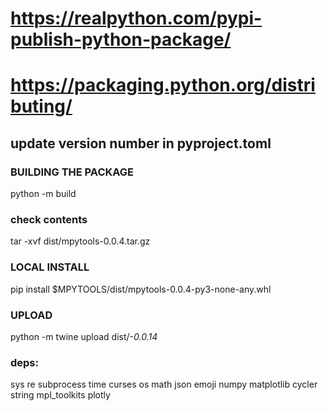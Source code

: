 # https://realpython.com/pypi-publish-python-package/

# https://packaging.python.org/distributing/

## update version number in pyproject.toml

### BUILDING THE PACKAGE

python -m build

### check contents

tar -xvf dist/mpytools-0.0.4.tar.gz

### LOCAL INSTALL

pip install $MPYTOOLS/dist/mpytools-0.0.4-py3-none-any.whl

### UPLOAD

python -m twine upload dist/*-0.0.14*

### deps:

sys
re
subprocess
time
curses
os
math
json
emoji
numpy
matplotlib
cycler
string
mpl_toolkits
plotly
